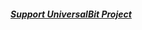 
##### [Support UniversalBit Project](https://github.com/universalbit-dev/universalbit-dev/tree/main/support)
